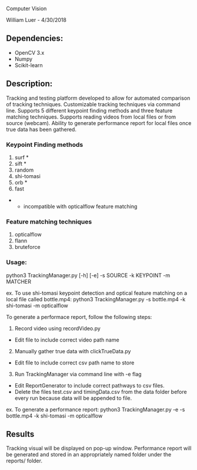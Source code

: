 Computer Vision

William Luer - 4/30/2018

## Dependencies:
   - OpenCV 3.x
   - Numpy
   - Scikit-learn


## Description:
Tracking and testing platform developed to allow for automated comparison of tracking techniques.
Customizable tracking techniques via command line. Supports 5 different keypoint finding methods and three feature matching techniques. Supports reading videos from local files or from source (webcam). Ability to generate performance report for local files once true data has been gathered.

### Keypoint Finding methods
1. surf *
2. sift *
3. random
4. shi-tomasi
5. orb *
6. fast
* - incompatible with opticalflow feature matching


### Feature matching techniques
1. opticalflow
2. flann
3. bruteforce


### Usage:
python3 TrackingManager.py [-h] [-e] -s SOURCE -k KEYPOINT -m MATCHER

ex. To use shi-tomasi keypoint detection and optical feature matching on a local file called bottle.mp4:
python3 TrackingManager.py -s bottle.mp4 -k shi-tomasi -m opticalflow

To generate a performace report, follow the following steps:
1. Record video using recordVideo.py
  - Edit file to include correct video path name
2. Manually gather true data with clickTrueData.py
  - Edit file to include correct csv path name to store
3. Run TrackingManager via command line with -e flag
  - Edit ReportGenerator to include correct pathways to csv files.
  - Delete the files test.csv and timingData.csv from the data folder before every run because data will be appended to file.

ex. To generate a performance report:
python3 TrackingManager.py -e -s bottle.mp4 -k shi-tomasi -m opticalflow


## Results
Tracking visual will be displayed on pop-up window.
Performance report will be generated and stored in an appropriately named folder under the reports/ folder.
